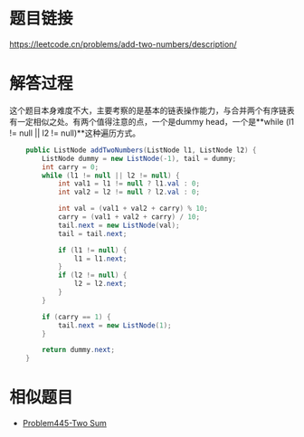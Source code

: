 # 题目链接
https://leetcode.cn/problems/add-two-numbers/description/

# 解答过程
这个题目本身难度不大，主要考察的是基本的链表操作能力，与合并两个有序链表有一定相似之处。有两个值得注意的点，一个是dummy head，一个是**while (l1 != null || l2 != null)**这种遍历方式。

```java
    public ListNode addTwoNumbers(ListNode l1, ListNode l2) {
        ListNode dummy = new ListNode(-1), tail = dummy;
        int carry = 0;
        while (l1 != null || l2 != null) {
            int val1 = l1 != null ? l1.val : 0;
            int val2 = l2 != null ? l2.val : 0;

            int val = (val1 + val2 + carry) % 10;
            carry = (val1 + val2 + carry) / 10;
            tail.next = new ListNode(val);
            tail = tail.next;

            if (l1 != null) {
                l1 = l1.next;
            }
            if (l2 != null) {
                l2 = l2.next;
            }
        }

        if (carry == 1) {
            tail.next = new ListNode(1);
        }

        return dummy.next;
    }
```

# 相似题目
- [Problem445-Two Sum](2022-10-27-leetcode-problem-445.md)